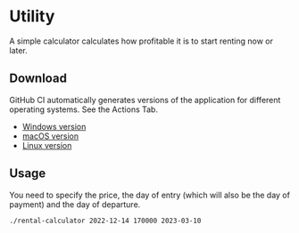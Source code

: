 # Utility

A simple calculator calculates how profitable it is to start renting now or later.

## Download

GitHub CI automatically generates versions of the application for different operating systems. See the Actions Tab.

* [Windows version]()
* [macOS version]()
* [Linux version]()

## Usage

You need to specify the price, the day of entry (which will also be the day of payment) and the day of departure.

```shell
./rental-calculator 2022-12-14 170000 2023-03-10
```